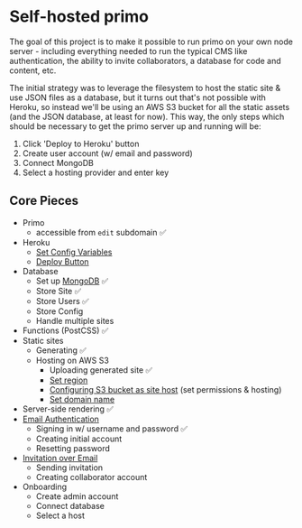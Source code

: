 # Self-hosted primo

The goal of this project is to make it possible to run primo on your own node server - including everything needed to run the typical CMS like authentication, the ability to invite collaborators, a database for code and content, etc.

The initial strategy was to leverage the filesystem to host the static site & use JSON files as a database, but it turns out that's not possible with Heroku, so instead we'll be using an AWS S3 bucket for all the static assets (and the JSON database, at least for now). This way, the only steps which should be necessary to get the primo server up and running will be:

1. Click 'Deploy to Heroku' button
1. Create user account (w/ email and password)
1. Connect MongoDB
1. Select a hosting provider and enter key

## Core Pieces

* Primo
  * accessible from `edit` subdomain ✅
* Heroku
  * [Set Config Variables](https://devcenter.heroku.com/articles/platform-api-reference#config-vars)
  * [Deploy Button](https://devcenter.heroku.com/articles/heroku-button)
* Database
  * Set up [MongoDB](https://flaviocopes.com/node-mongodb/) ✅
  * Store Site ✅
  * Store Users ✅
  * Store Config
  * Handle multiple sites
* Functions (PostCSS) ✅
* Static sites
  * Generating ✅
  * Hosting on AWS S3
    * Uploading generated site ✅
    * [Set region](https://docs.aws.amazon.com/sdk-for-javascript/v2/developer-guide/s3-example-creating-buckets.html)
    * [Configuring S3 bucket as site host](https://docs.aws.amazon.com/AWSJavaScriptSDK/latest/AWS/S3.html#putBucketWebsite-property) (set permissions & hosting)
    * [Set domain name](https://docs.aws.amazon.com/AmazonS3/latest/dev/website-hosting-custom-domain-walkthrough.html#website-hosting-custom-domain-walkthrough-domain-registry)
* Server-side rendering ✅
* [Email Authentication](http://www.passportjs.org/)
  * Signing in w/ username and password ✅
  * Creating initial account
  * Resetting password
* [Invitation over Email](https://nodemailer.com/transports/sendmail/)
  * Sending invitation
  * Creating collaborator account
* Onboarding
  * Create admin account
  * Connect database
  * Select a host

